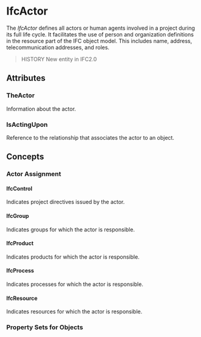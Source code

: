 # IfcActor

The _IfcActor_ defines all actors or human agents involved in a project during its full life cycle. It facilitates the use of person and organization definitions in the resource part of the IFC object model. This includes name, address, telecommunication addresses, and roles.
<!-- end of short definition -->

> HISTORY New entity in IFC2.0

## Attributes

### TheActor
Information about the actor.

### IsActingUpon
Reference to the relationship that associates the actor to an object.

## Concepts

### Actor Assignment



#### IfcControl

Indicates project directives issued by the actor.

#### IfcGroup

Indicates groups for which the actor is responsible.

#### IfcProduct

Indicates products for which the actor is responsible.

#### IfcProcess

Indicates processes for which the actor is responsible.

#### IfcResource

Indicates resources for which the actor is responsible.

### Property Sets for Objects




